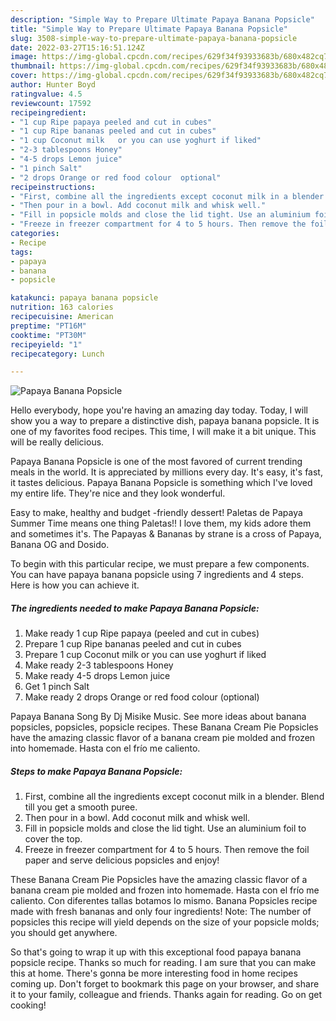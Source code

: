 ```yaml
---
description: "Simple Way to Prepare Ultimate Papaya Banana Popsicle"
title: "Simple Way to Prepare Ultimate Papaya Banana Popsicle"
slug: 3508-simple-way-to-prepare-ultimate-papaya-banana-popsicle
date: 2022-03-27T15:16:51.124Z
image: https://img-global.cpcdn.com/recipes/629f34f93933683b/680x482cq70/papaya-banana-popsicle-recipe-main-photo.jpg
thumbnail: https://img-global.cpcdn.com/recipes/629f34f93933683b/680x482cq70/papaya-banana-popsicle-recipe-main-photo.jpg
cover: https://img-global.cpcdn.com/recipes/629f34f93933683b/680x482cq70/papaya-banana-popsicle-recipe-main-photo.jpg
author: Hunter Boyd
ratingvalue: 4.5
reviewcount: 17592
recipeingredient:
- "1 cup Ripe papaya peeled and cut in cubes"
- "1 cup Ripe bananas peeled and cut in cubes"
- "1 cup Coconut milk   or you can use yoghurt if liked"
- "2-3 tablespoons Honey"
- "4-5 drops Lemon juice"
- "1 pinch Salt"
- "2 drops Orange or red food colour  optional"
recipeinstructions:
- "First, combine all the ingredients except coconut milk in a blender. Blend till you get a smooth puree."
- "Then pour in a bowl. Add coconut milk and whisk well."
- "Fill in popsicle molds and close the lid tight. Use an aluminium foil to cover the top."
- "Freeze in freezer compartment for 4 to 5 hours. Then remove the foil paper and serve delicious popsicles and enjoy!"
categories:
- Recipe
tags:
- papaya
- banana
- popsicle

katakunci: papaya banana popsicle 
nutrition: 163 calories
recipecuisine: American
preptime: "PT16M"
cooktime: "PT30M"
recipeyield: "1"
recipecategory: Lunch

---
```



![Papaya Banana Popsicle](https://img-global.cpcdn.com/recipes/629f34f93933683b/680x482cq70/papaya-banana-popsicle-recipe-main-photo.jpg)

Hello everybody, hope you're having an amazing day today. Today, I will show you a way to prepare a distinctive dish, papaya banana popsicle. It is one of my favorites food recipes. This time, I will make it a bit unique. This will be really delicious.

Papaya Banana Popsicle is one of the most favored of current trending meals in the world. It is appreciated by millions every day. It's easy, it's fast, it tastes delicious. Papaya Banana Popsicle is something which I've loved my entire life. They're nice and they look wonderful.

Easy to make, healthy and budget -friendly dessert! Paletas de Papaya Summer Time means one thing Paletas!! I love them, my kids adore them and sometimes it&#39;s. The Papayas &amp; Bananas by strane is a cross of Papaya, Banana OG and Dosido.


To begin with this particular recipe, we must prepare a few components. You can have papaya banana popsicle using 7 ingredients and 4 steps. Here is how you can achieve it.

<!--inarticleads1-->

##### The ingredients needed to make Papaya Banana Popsicle:

1. Make ready 1 cup Ripe papaya (peeled and cut in cubes)
1. Prepare 1 cup Ripe bananas peeled and cut in cubes
1. Prepare 1 cup Coconut milk   or you can use yoghurt if liked
1. Make ready 2-3 tablespoons Honey
1. Make ready 4-5 drops Lemon juice
1. Get 1 pinch Salt
1. Make ready 2 drops Orange or red food colour  (optional)


Papaya Banana Song By Dj Misike Music. See more ideas about banana popsicles, popsicles, popsicle recipes. These Banana Cream Pie Popsicles have the amazing classic flavor of a banana cream pie molded and frozen into homemade. Hasta con el frío me caliento. 

<!--inarticleads2-->

##### Steps to make Papaya Banana Popsicle:

1. First, combine all the ingredients except coconut milk in a blender. Blend till you get a smooth puree.
1. Then pour in a bowl. Add coconut milk and whisk well.
1. Fill in popsicle molds and close the lid tight. Use an aluminium foil to cover the top.
1. Freeze in freezer compartment for 4 to 5 hours. Then remove the foil paper and serve delicious popsicles and enjoy!


These Banana Cream Pie Popsicles have the amazing classic flavor of a banana cream pie molded and frozen into homemade. Hasta con el frío me caliento. Con diferentes tallas botamos lo mismo. Banana Popsicles recipe made with fresh bananas and only four ingredients! Note: The number of popsicles this recipe will yield depends on the size of your popsicle molds; you should get anywhere. 

So that's going to wrap it up with this exceptional food papaya banana popsicle recipe. Thanks so much for reading. I am sure that you can make this at home. There's gonna be more interesting food in home recipes coming up. Don't forget to bookmark this page on your browser, and share it to your family, colleague and friends. Thanks again for reading. Go on get cooking!
